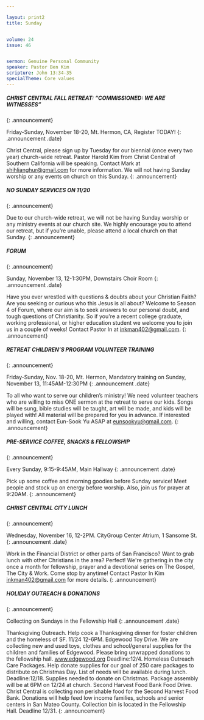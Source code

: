 ```yaml
---

layout: print2
title: Sunday


volume: 24
issue: 46


sermon: Genuine Personal Community
speaker: Pastor Ben Kim
scripture: John 13:34-35
specialTheme: Core values
---
```


##### CHRIST CENTRAL FALL RETREAT: “COMMISSIONED: WE ARE WITNESSES”
{: .announcement}


Friday-Sunday, November 18-20, Mt. Hermon, CA, Register TODAY!
{: .announcement .date}


Christ Central, please sign up by Tuesday for our biennial (once every two year) church-wide retreat. Pastor Harold Kim from Christ Central of Southern California will be speaking. Contact Mark at shihlianghur@gmail.com for more information. We will not having Sunday worship or any events on church on this Sunday.
{: .announcement}


##### NO SUNDAY SERVICES ON 11/20
{: .announcement}


Due to our church-wide retreat, we will not be having Sunday worship or any ministry events at our church site. We highly encourage you to attend our retreat, but if you’re unable, please attend a local church on that Sunday.
{: .announcement}


##### FORUM
{: .announcement}


Sunday, November 13, 12-1:30PM, Downstairs Choir Room
{: .announcement .date}


Have you ever wrestled with questions & doubts about your Christian Faith? Are you seeking or curious who this Jesus is all about? Welcome to Season 4 of Forum, where our aim is to seek answers to our personal doubt, and tough questions of Christianity. So if you're a recent college graduate, working professional, or higher education student we welcome you to join us in a couple of weeks! Contact Pastor In at inkman402@gmail.com.
{: .announcement}


##### RETREAT CHILDREN’S PROGRAM VOLUNTEER TRAINING
{: .announcement}


Friday-Sunday, Nov. 18-20, Mt. Hermon, Mandatory training on Sunday, November 13, 11:45AM-12:30PM
{: .announcement .date}


To all who want to serve our children’s ministry! We need volunteer teachers who are willing to miss ONE sermon at the retreat to serve our kids. Songs will be sung, bible studies will be taught, art will be made, and kids will be played with! All material will be prepared for you in advance. If interested and willing, contact Eun-Sook Yu ASAP at eunsookyu@gmail.com.
{: .announcement}


##### PRE-SERVICE COFFEE, SNACKS & FELLOWSHIP
{: .announcement}


Every Sunday, 9:15-9:45AM, Main Hallway
{: .announcement .date}


Pick up some coffee and morning goodies before Sunday service! Meet people and stock up on energy before worship. Also, join us for prayer at 9:20AM.
{: .announcement}


##### CHRIST CENTRAL CITY LUNCH
{: .announcement}


Wednesday, November 16, 12-2PM. CityGroup Center Atrium, 1 Sansome St.
{: .announcement .date}


Work in the Financial District or other parts of San Francisco? Want to grab lunch with other Christians in the area? Perfect! We're gathering in the city once a month for fellowship, prayer and a devotional series on The Gospel, The City & Work. Come stop by anytime! Contact Pastor In Kim inkman402@gmail.com for more details.
{: .announcement}


##### HOLIDAY OUTREACH & DONATIONS
{: .announcement}


Collecting  on Sundays in the Fellowship Hall
{: .announcement .date}


Thanksgiving Outreach. Help cook a Thanksgiving dinner for foster children and the homeless of SF. 11/24 12-6PM.
Edgewood Toy Drive. We are collecting new and used toys, clothes and school/general supplies for the children and families of Edgewood. Please bring unwrapped donations to the fellowship hall. www.edgewood.org Deadline:12/4.
Homeless Outreach Care Packages. Help donate supplies for our goal of 250 care packages to distribute on Christmas Day. List of needs will be available during lunch. Deadline:12/18. Supplies needed to donate on Christmas. Package assembly will be at 6PM on 12/24 at church.
Second Harvest Food Bank Food Drive. Christ Central is collecting non perishable food for the Second Harvest Food Bank. Donations will help feed low income families, schools and senior centers in San Mateo County. Collection bin is located in the Fellowship Hall. Deadline 12/31.
{: .announcement}
